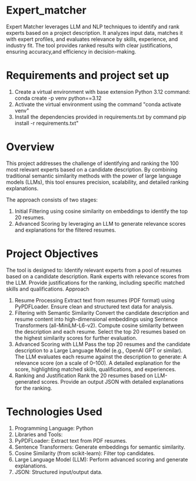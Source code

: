 # Expert_matcher
Expert Matcher leverages LLM and NLP techniques to identify and rank experts based on a project description. It analyzes input data, matches it with expert profiles, and evaluates relevance by skills, experience, and industry fit. The tool provides ranked results with clear justifications, ensuring accuracy,and efficiency in decision-making.

# Requirements and project set up
1) Create a virtual environment with base extension Python 3.12 
   command: conda create -p venv python==3.12
2) Activate the virtual environment using the command "conda activate venv"
3) Install the dependencies provided in requirements.txt by command pip install -r requirements.txt"
# Overview
This project addresses the challenge of identifying and ranking the 100 most relevant experts based on a candidate description. By combining traditional semantic similarity methods with the power of large language models (LLMs), this tool ensures precision, scalability, and detailed ranking explanations.

The approach consists of two stages:
1) Initial Filtering using cosine similarity on embeddings to identify the top 20 resumes. 
2) Advanced Scoring by leveraging an LLM to generate relevance scores and explanations for the filtered resumes.

# Project Objectives
The tool is designed to:
Identify relevant experts from a pool of resumes based on a candidate description.
Rank experts with relevance scores from the LLM.
Provide justifications for the ranking, including specific matched skills and qualifications.
Approach
1. Resume Processing
Extract text from resumes (PDF format) using PyPDFLoader.
Ensure clean and structured text data for analysis.
2. Filtering with Semantic Similarity
Convert the candidate description and resume content into high-dimensional embeddings using Sentence Transformers (all-MiniLM-L6-v2).
Compute cosine similarity between the description and each resume.
Select the top 20 resumes based on the highest similarity scores for further evaluation.
3. Advanced Scoring with LLM
Pass the top 20 resumes and the candidate description to a Large Language Model (e.g., OpenAI GPT or similar).
The LLM evaluates each resume against the description to generate:
A relevance score (on a scale of 0–100).
A detailed explanation for the score, highlighting matched skills, qualifications, and experiences.
4. Ranking and Justification
Rank the 20 resumes based on LLM-generated scores.
Provide an output JSON with detailed explanations for the ranking.

# Technologies Used
1. Programming Language: Python
2. Libraries and Tools:
3. PyPDFLoader: Extract text from PDF resumes.
4. Sentence Transformers: Generate embeddings for semantic similarity.
5. Cosine Similarity (from scikit-learn): Filter top candidates.
6. Large Language Model (LLM): Perform advanced scoring and generate explanations.
7. JSON: Structured input/output data.


